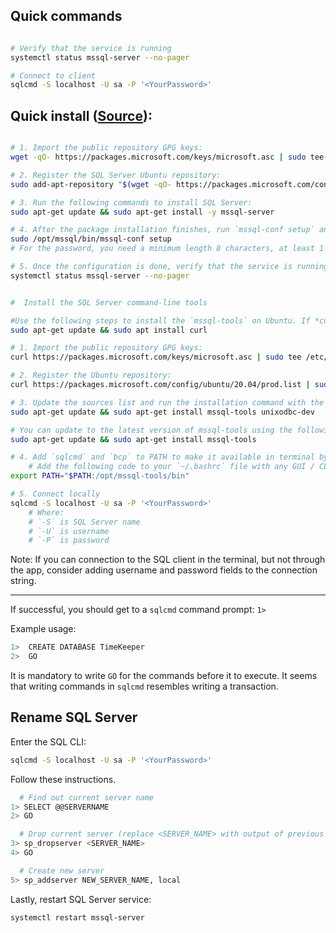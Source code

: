 
## Quick commands

```bash

# Verify that the service is running
systemctl status mssql-server --no-pager

# Connect to client
sqlcmd -S localhost -U sa -P '<YourPassword>'

```


## Quick install ([Source](https://learn.microsoft.com/en-us/sql/linux/quickstart-install-connect-ubuntu?view=sql-server-ver16)):

``` bash

# 1. Import the public repository GPG keys:
wget -qO- https://packages.microsoft.com/keys/microsoft.asc | sudo tee /etc/apt/trusted.gpg.d/microsoft.asc

# 2. Register the SQL Server Ubuntu repository:
sudo add-apt-repository "$(wget -qO- https://packages.microsoft.com/config/ubuntu/20.04/mssql-server-2022.list)"

# 3. Run the following commands to install SQL Server:
sudo apt-get update && sudo apt-get install -y mssql-server

# 4. After the package installation finishes, run `mssql-conf setup` and follow the prompts to set the SA password and choose your edition. As a reminder, the following SQL Server editions are freely licensed: Evaluation, Developer, and Express.
sudo /opt/mssql/bin/mssql-conf setup
# For the password, you need a minimum length 8 characters, at least 1 uppercase and lowercase letters, digit and/or non-alphanumeric symbol.

# 5. Once the configuration is done, verify that the service is running:
systemctl status mssql-server --no-pager


#  Install the SQL Server command-line tools

#Use the following steps to install the `mssql-tools` on Ubuntu. If *curl* isn't installed, you can run this code:
sudo apt-get update && sudo apt install curl

# 1. Import the public repository GPG keys:
curl https://packages.microsoft.com/keys/microsoft.asc | sudo tee /etc/apt/trusted.gpg.d/microsoft.asc

# 2. Register the Ubuntu repository:
curl https://packages.microsoft.com/config/ubuntu/20.04/prod.list | sudo tee /etc/apt/sources.list.d/msprod.list

# 3. Update the sources list and run the installation command with the `unixODBC` developer package.
sudo apt-get update && sudo apt-get install mssql-tools unixodbc-dev

# You can update to the latest version of mssql-tools using the following commands:
sudo apt-get update && sudo apt-get install mssql-tools

# 4. Add `sqlcmd` and `bcp` to PATH to make it available in terminal by default.
    # Add the following code to your `~/.bashrc` file with any GUI / CLI text editor:
export PATH="$PATH:/opt/mssql-tools/bin"

# 5. Connect locally
sqlcmd -S localhost -U sa -P '<YourPassword>'
    # Where:
    # `-S` is SQL Server name
    # `-U` is username
    # `-P` is password
```

Note: If you can connection to the SQL client in the terminal, but not through the app, consider adding username and password fields to the connection string.

<hr />

If successful, you should get to a `sqlcmd` command prompt: `1>`

Example usage:

```bash
1>  CREATE DATABASE TimeKeeper
2>  GO
```
It is mandatory to write `GO` for the commands before it to execute.
It seems that writing commands in `sqlcmd` resembles writing a transaction.


## Rename SQL Server

Enter the SQL CLI:
```bash
sqlcmd -S localhost -U sa -P '<YourPassword>'
```

Follow these instructions.
```bash
  # Find out current server name
1> SELECT @@SERVERNAME
2> GO

  # Drop current server (replace <SERVER_NAME> with output of previous command)
3> sp_dropserver <SERVER_NAME>
4> GO

  # Create new server
5> sp_addserver NEW_SERVER_NAME, local
```

Lastly, restart SQL Server service:
```bash
systemctl restart mssql-server
```
